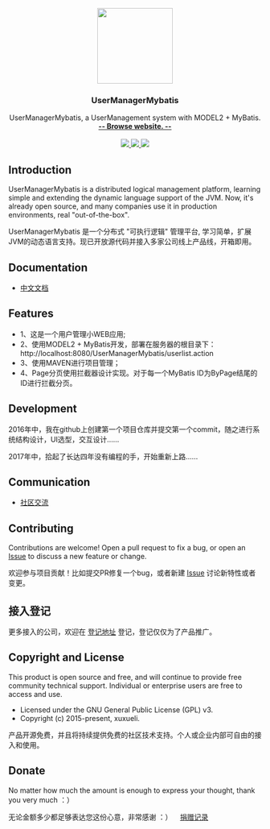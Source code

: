 

<p align="center">
    <a href="http://www.gittoy.com/">
        <img src="https://avatars3.githubusercontent.com/u/18376321" width="150">
    </a>
    <h3 align="center">UserManagerMybatis</h3>
    <p align="center">
        UserManagerMybatis, a UserManagement system with MODEL2 + MyBatis.
        <br>
        <a href="http://www.gittoy.com/"><strong>-- Browse website. --</strong></a>
        <br>
        <br>
        <a href="http://www.gittoy.com/">
            <img src="https://maven-badges.herokuapp.com/maven-central/com.xuxueli/xxl-glue/badge.svg" >
        </a>
         <a href="http://www.gittoy.com/">
             <img src="https://img.shields.io/github/release/xuxueli/xxl-glue.svg" >
         </a>
         <a href="http://www.gittoy.com/">
             <img src="https://img.shields.io/badge/license-GPLv3-blue.svg" >
         </a>
    </p>    
</p>


## Introduction
UserManagerMybatis is a distributed logical management platform, learning simple and extending the dynamic language support of the JVM. 
Now, it's already open source, and many companies use it in production environments, real "out-of-the-box".

UserManagerMybatis 是一个分布式 "可执行逻辑" 管理平台, 学习简单，扩展JVM的动态语言支持。现已开放源代码并接入多家公司线上产品线，开箱即用。


## Documentation
- [中文文档](http://www.gittoy.com/)


## Features
- 1、这是一个用户管理小WEB应用;
- 2、使用MODEL2 + MyBatis开发，部署在服务器的根目录下：http://localhost:8080/UserManagerMybatis/userlist.action
- 3、使用MAVEN进行项目管理；
- 4、Page分页使用拦截器设计实现。对于每一个MyBatis ID为ByPage结尾的ID进行拦截分页。


## Development
2016年中，我在github上创建第一个项目仓库并提交第一个commit，随之进行系统结构设计，UI选型，交互设计……

2017年中，拾起了长达四年没有编程的手，开始重新上路……


## Communication

- [社区交流](http://www.gittoy.com/)


## Contributing
Contributions are welcome! Open a pull request to fix a bug, or open an [Issue](https://github.com/rainoo/UserManagerMybatis/issues/) to discuss a new feature or change.

欢迎参与项目贡献！比如提交PR修复一个bug，或者新建 [Issue](https://github.com/rainoo/UserManagerMybatis/issues/) 讨论新特性或者变更。

## 接入登记
更多接入的公司，欢迎在 [登记地址](https://github.com/rainoo/UserManagerMybatis/issues/1 ) 登记，登记仅仅为了产品推广。


## Copyright and License
This product is open source and free, and will continue to provide free community technical support. Individual or enterprise users are free to access and use.

- Licensed under the GNU General Public License (GPL) v3.
- Copyright (c) 2015-present, xuxueli.

产品开源免费，并且将持续提供免费的社区技术支持。个人或企业内部可自由的接入和使用。


## Donate
No matter how much the amount is enough to express your thought, thank you very much ：）

无论金额多少都足够表达您这份心意，非常感谢 ：）    [捐赠记录](http://www.gittoy.com/)

